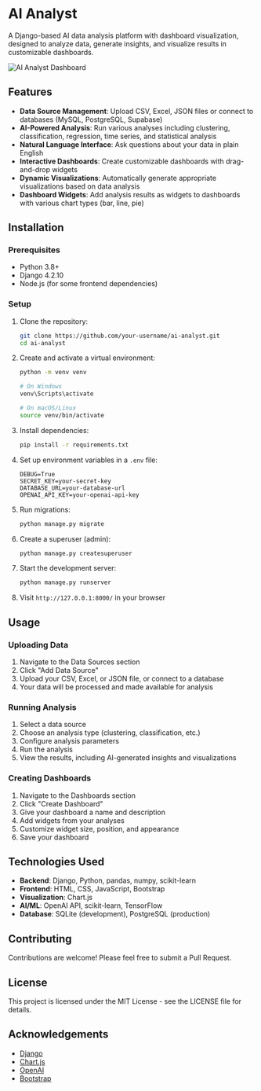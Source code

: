 # AI Analyst

A Django-based AI data analysis platform with dashboard visualization, designed to analyze data, generate insights, and visualize results in customizable dashboards.

![AI Analyst Dashboard](https://via.placeholder.com/800x400?text=AI+Analyst+Dashboard)

## Features

- **Data Source Management**: Upload CSV, Excel, JSON files or connect to databases (MySQL, PostgreSQL, Supabase)
- **AI-Powered Analysis**: Run various analyses including clustering, classification, regression, time series, and statistical analysis
- **Natural Language Interface**: Ask questions about your data in plain English
- **Interactive Dashboards**: Create customizable dashboards with drag-and-drop widgets
- **Dynamic Visualizations**: Automatically generate appropriate visualizations based on data analysis
- **Dashboard Widgets**: Add analysis results as widgets to dashboards with various chart types (bar, line, pie)

## Installation

### Prerequisites

- Python 3.8+
- Django 4.2.10
- Node.js (for some frontend dependencies)

### Setup

1. Clone the repository:
   ```bash
   git clone https://github.com/your-username/ai-analyst.git
   cd ai-analyst
   ```

2. Create and activate a virtual environment:
   ```bash
   python -m venv venv
   
   # On Windows
   venv\Scripts\activate
   
   # On macOS/Linux
   source venv/bin/activate
   ```

3. Install dependencies:
   ```bash
   pip install -r requirements.txt
   ```

4. Set up environment variables in a `.env` file:
   ```
   DEBUG=True
   SECRET_KEY=your-secret-key
   DATABASE_URL=your-database-url
   OPENAI_API_KEY=your-openai-api-key
   ```

5. Run migrations:
   ```bash
   python manage.py migrate
   ```

6. Create a superuser (admin):
   ```bash
   python manage.py createsuperuser
   ```

7. Start the development server:
   ```bash
   python manage.py runserver
   ```

8. Visit `http://127.0.0.1:8000/` in your browser

## Usage

### Uploading Data

1. Navigate to the Data Sources section
2. Click "Add Data Source"
3. Upload your CSV, Excel, or JSON file, or connect to a database
4. Your data will be processed and made available for analysis

### Running Analysis

1. Select a data source
2. Choose an analysis type (clustering, classification, etc.)
3. Configure analysis parameters
4. Run the analysis
5. View the results, including AI-generated insights and visualizations

### Creating Dashboards

1. Navigate to the Dashboards section
2. Click "Create Dashboard"
3. Give your dashboard a name and description
4. Add widgets from your analyses
5. Customize widget size, position, and appearance
6. Save your dashboard

## Technologies Used

- **Backend**: Django, Python, pandas, numpy, scikit-learn
- **Frontend**: HTML, CSS, JavaScript, Bootstrap
- **Visualization**: Chart.js
- **AI/ML**: OpenAI API, scikit-learn, TensorFlow
- **Database**: SQLite (development), PostgreSQL (production)

## Contributing

Contributions are welcome! Please feel free to submit a Pull Request.

## License

This project is licensed under the MIT License - see the LICENSE file for details.

## Acknowledgements

- [Django](https://www.djangoproject.com/)
- [Chart.js](https://www.chartjs.org/)
- [OpenAI](https://openai.com/)
- [Bootstrap](https://getbootstrap.com/)
